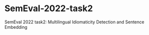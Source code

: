 # SemEval-2022-task2
SemEval 2022 task2: Multilingual Idiomaticity Detection and Sentence Embedding 
